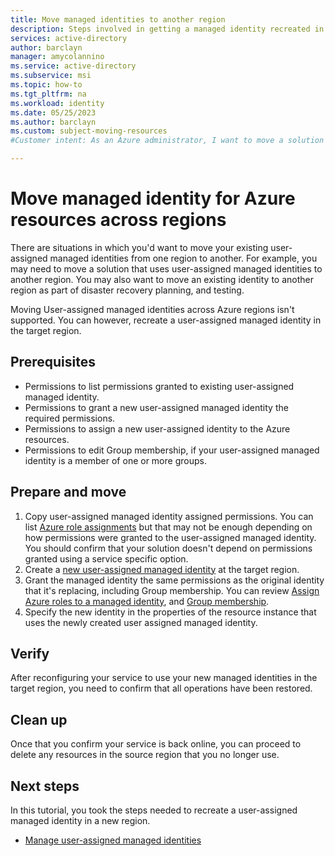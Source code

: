 ```yaml
---
title: Move managed identities to another region
description: Steps involved in getting a managed identity recreated in another region
services: active-directory
author: barclayn
manager: amycolannino
ms.service: active-directory
ms.subservice: msi
ms.topic: how-to
ms.tgt_pltfrm: na
ms.workload: identity
ms.date: 05/25/2023
ms.author: barclayn
ms.custom: subject-moving-resources
#Customer intent: As an Azure administrator, I want to move a solution using managed identities from one Azure region to another one. 

---
```


# Move managed identity for Azure resources across regions

There are situations in which you'd want to move your existing user-assigned managed identities from one region to another. For example, you may need to move a solution that uses user-assigned managed identities to another region. You may also want to move an existing identity to another region as part of disaster recovery planning, and testing.

Moving User-assigned managed identities across Azure regions isn't supported.  You can however, recreate a user-assigned managed identity in the target region.

## Prerequisites

- Permissions to list permissions granted to existing user-assigned managed identity.
- Permissions to grant a new user-assigned managed identity the required permissions.
- Permissions to assign a new user-assigned identity to the Azure resources.
- Permissions to edit Group membership, if your user-assigned managed identity is a member of one or more groups.

## Prepare and move

1. Copy user-assigned managed identity assigned permissions. You can list [Azure role assignments](../../role-based-access-control/role-assignments-list-powershell.md) but that may not be enough depending on how permissions were granted to the user-assigned managed identity. You should confirm that your solution doesn't depend on permissions granted using a service specific option.
1. Create a [new user-assigned managed identity](how-manage-user-assigned-managed-identities.md?pivots=identity-mi-methods-powershell#create-a-user-assigned-managed-identity-2) at the target region.
1. Grant the managed identity the same permissions as the original identity that it's replacing, including Group membership. You can review [Assign Azure roles to a managed identity](../../role-based-access-control/role-assignments-portal-managed-identity.md), and [Group membership](../fundamentals/groups-view-azure-portal.md).
1. Specify the new identity in the properties of the resource instance that uses the newly created user assigned managed identity.

## Verify

After reconfiguring your service to use your new managed identities in the target region, you need to confirm that all operations have been restored.

## Clean up

Once that you confirm your service is back online, you can proceed to delete any resources in the source region that you no longer use.

## Next steps

In this tutorial, you took the steps needed to recreate a user-assigned managed identity in a new region.

- [Manage user-assigned managed identities](how-manage-user-assigned-managed-identities.md?pivots=identity-mi-methods-powershell#delete-a-user-assigned-managed-identity-2)
